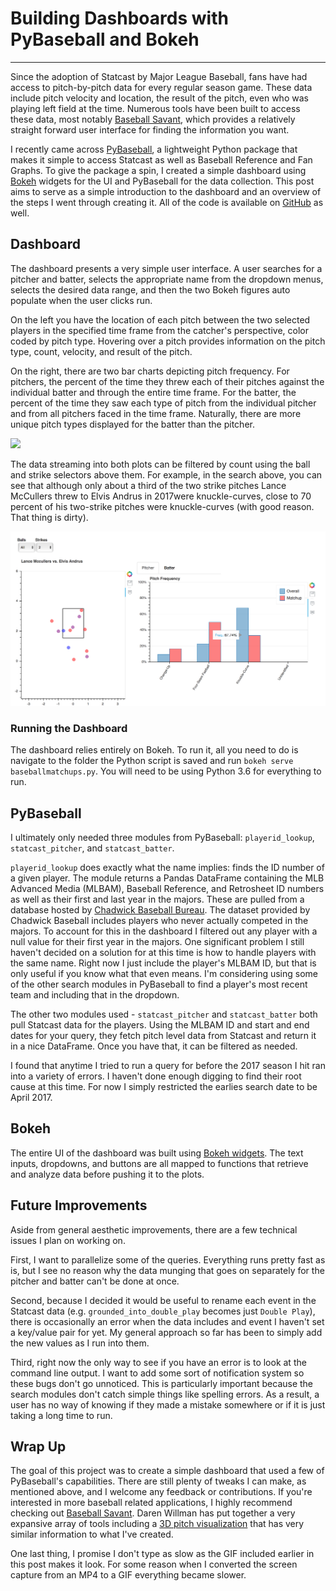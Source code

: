 # Building Dashboards with PyBaseball and Bokeh

---

Since the adoption of Statcast by Major League Baseball, fans have had access to pitch-by-pitch data for every regular season game.
These data include pitch velocity and location, the result of the pitch, even who was playing left field at the time.
Numerous tools have been built to access these data, most notably [Baseball Savant](https://baseballsavant.mlb.com), which provides a relatively straight forward user interface for finding the information you want.

I recently came across [PyBaseball](https://github.com/jldbc/pybaseball), a lightweight Python package that makes it simple to access Statcast as well as Baseball Reference and Fan Graphs.
To give the package a spin, I created a simple dashboard using [Bokeh](https://bokeh.pydata.org/en/latest/) widgets for the UI and PyBaseball for the data collection.
This post aims to serve as a simple introduction to the dashboard and an overview of the steps I went through creating it. All of the code is available on [GitHub](https://github.com/andersonfrailey/mlbdashboards)
as well.

## Dashboard

The dashboard presents a very simple user interface. A user searches for a pitcher and batter, selects the appropriate name from the dropdown menus, selects the desired data range, and then the two Bokeh figures auto populate when the user clicks run.

On the left you have the location of each pitch between the two selected players in the specified time frame from the catcher's perspective, color coded by pitch type. Hovering over a pitch provides information on the pitch type, count, velocity, and result of the pitch.

On the right, there are two bar charts depicting pitch frequency. For pitchers, the percent of the time they threw each of their pitches against the individual batter and through the entire time frame. For the batter, the percent of the time they saw each type of pitch from the individual pitcher and from all pitchers faced in the time frame. Naturally, there are more unique pitch types displayed for the batter than the pitcher.

<img src="../images/dashboardscreen.gif">

The data streaming into both plots can be filtered by count using the ball and strike selectors above them.
For example, in the search above, you can see that although only about a third
of the two strike pitches Lance McCullers threw to Elvis Andrus in 2017were knuckle-curves,
close to 70 percent of his two-strike pitches were knuckle-curves (with good reason.
That thing is dirty).

<img src="../images/twostrikes.png">

### Running the Dashboard

The dashboard relies entirely on Bokeh. To run it, all you need to do is navigate
to the folder the Python script is saved and run `bokeh serve baseballmatchups.py`.
You will need to be using Python 3.6 for everything to run.

## PyBaseball

I ultimately only needed three modules from PyBaseball: `playerid_lookup`, `statcast_pitcher`, and `statcast_batter`.

`playerid_lookup` does exactly what the name implies: finds the ID number of a given player. The module returns a Pandas DataFrame containing the MLB Advanced Media (MLBAM), Baseball Reference, and Retrosheet ID numbers as well as their first and last year in the majors. These are pulled from a database hosted by [Chadwick Baseball Bureau](http://chadwick-bureau.com).
The dataset provided by Chadwick Baseball includes players who never actually competed in the majors. To account for this in the dashboard I filtered out any player with a null value for their first year in the majors.
One significant problem I still haven't decided on a solution for at this time is how to handle players with the same name. Right now I just include the player's MLBAM ID, but that is only useful if you know what that even means.
I'm considering using some of the other search modules in PyBaseball to find a player's most recent team and including that in the dropdown.

The other two modules used - `statcast_pitcher` and `statcast_batter` both pull Statcast data for the players.
Using the MLBAM ID and start and end dates for your query, they fetch pitch level data from Statcast and return it in a nice DataFrame.
Once you have that, it can be filtered as needed.

I found that anytime I tried to run a query for before the 2017 season I hit ran into a variety of errors. I haven't done enough digging to find their root cause at this time. For now I simply restricted the earlies search date to be April 2017.

## Bokeh

The entire UI of the dashboard was built using [Bokeh widgets](https://bokeh.pydata.org/en/latest/docs/user_guide/interaction/widgets.html). The text inputs, dropdowns, and buttons are all mapped to functions that retrieve and analyze data before pushing it to the plots.

## Future Improvements

Aside from general aesthetic improvements, there are a few technical issues I plan on working on.

First, I want to parallelize some of the queries. Everything runs pretty fast as is, but I see no reason why the data munging that goes on separately for the pitcher and batter can't be done at once.

Second, because I decided it would be useful to rename each event in the Statcast data (e.g. `grounded_into_double_play` becomes just `Double Play`), there is occasionally an error when the data includes and event I haven't set a key/value pair for yet. My general approach so far has been to simply add the new values as I run into them.

Third, right now the only way to see if you have an error is to look at the command line output. I want to add some sort of notification system so these bugs don't go unnoticed. This is particularly important because the search modules don't catch simple things like spelling errors.
As a result, a user has no way of knowing if they made a mistake somewhere or
if it is just taking a long time to run.

## Wrap Up

The goal of this project was to create a simple dashboard that used a few of
PyBaseball's capabilities. There are still plenty of tweaks I can make, as mentioned above,
and I welcome any feedback or contributions. If you're interested in more
baseball related applications, I highly recommend checking out [Baseball Savant](https://baseballsavant.mlb.com).
Daren Willman has put together a very expansive array of tools including a
[3D pitch visualization](https://baseballsavant.mlb.com/visuals/pitch3d) that has
very similar information to what I've created.

One last thing, I promise I don't type as slow as the GIF included earlier in this
post makes it look. For some reason when I converted the screen capture from an 
MP4 to a GIF everything became slower.
